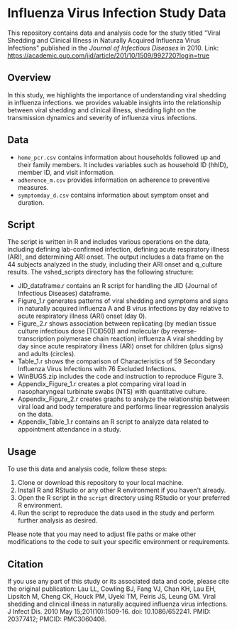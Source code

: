# Influenza Virus Infection Study Data

This repository contains data and analysis code for the study titled "Viral Shedding and Clinical Illness in Naturally Acquired Influenza Virus Infections" published in the _Journal of Infectious Diseases_ in 2010. Link: https://academic.oup.com/jid/article/201/10/1509/992720?login=true
## Overview

In this study, we highlights the importance of understanding viral shedding in influenza infections. we provides valuable insights into the relationship between viral shedding and clinical illness, shedding light on the transmission dynamics and severity of influenza virus infections.

## Data
 
- `home_pcr.csv` contains  information about households followed up and their family members. It includes variables such as household ID (hhID), member ID, and visit information.
- `adherence_m.csv` provides information on adherence to preventive measures.
- `symptomday_d.csv` contains information about symptom onset and duration.

  
## Script

The script is written in R and includes various operations on the data, including defining lab-confirmed infection, defining acute respiratory illness (ARI), and determining ARI onset. The output includes a data frame on the 44 subjects analyzed in the study, including their ARI onset and q_culture results. The vshed_scripts directory has the following structure:

- JID_dataframe.r contains an R script for handling the JID (Journal of Infectious Diseases) dataframe.
- Figure_1.r generates patterns of viral shedding and symptoms and signs in naturally acquired influenza A and B virus infections by day relative to acute respiratory illness (ARI) onset (day 0).
- Figure_2.r shows association between replicating (by median tissue culture infectious dose [TCID50]) and molecular (by reverse-transcription polymerase chain reaction) influenza A viral shedding by day since acute respiratory illness (ARI) onset for children (plus signs) and adults (circles).
- Table_1.r shows the comparison of Characteristics of 59 Secondary Influenza Virus Infections with 76 Excluded Infections.
- WinBUGS.zip includes the code and instruction to reproduce Figure 3.
- Appendix_Figure_1.r creates a plot comparing viral load in nasopharyngeal turbinate swabs (NTS) with quantitative culture.
- Appendix_Figure_2.r creates graphs to analyze the relationship between viral load and body temperature and performs linear regression analysis on the data.
- Appendix_Table_1.r contains an R script to analyze data related to appointment attendance in a study.

## Usage

To use this data and analysis code, follow these steps:

1. Clone or download this repository to your local machine.
2. Install R and RStudio or any other R environment if you haven't already.
3. Open the R script in the `script` directory using RStudio or your preferred R environment.
4. Run the script to reproduce the data used in the study and perform further analysis as desired.

Please note that you may need to adjust file paths or make other modifications to the code to suit your specific environment or requirements.

## Citation

If you use any part of this study or its associated data and code, please cite the original publication: Lau LL, Cowling BJ, Fang VJ, Chan KH, Lau EH, Lipsitch M, Cheng CK, Houck PM, Uyeki TM, Peiris JS, Leung GM. Viral shedding and clinical illness in naturally acquired influenza virus infections. J Infect Dis. 2010 May 15;201(10):1509-16. doi: 10.1086/652241. PMID: 20377412; PMCID: PMC3060408.
